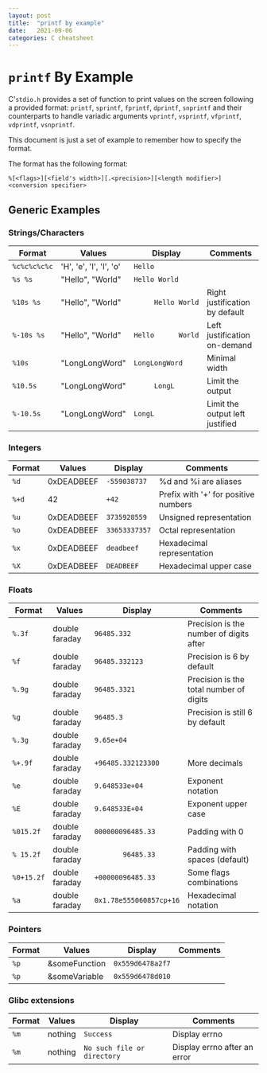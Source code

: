 ```yaml
---
layout: post
title:  "printf by example"
date:   2021-09-06
categories: C cheatsheet
---
```



# `printf` By Example

C'`stdio.h` provides a set of function to print values on the screen following
a provided format: `printf`, `sprintf`, `fprintf`, `dprintf`, `snprintf` and
their counterparts to handle variadic arguments `vprintf`, `vsprintf`,
`vfprintf`, `vdprintf`, `vsnprintf`.

This document is just a set of example to remember how to specify the format.

The format has the following format:

```
%[<flags>][<field's width>][.<precision>][<length modifier>]<conversion specifier>
```

## Generic Examples

### Strings/Characters

|Format              |Values                   |Display                       |Comments                                |
|--------------------|-------------------------|------------------------------|----------------------------------------|
|`%c%c%c%c%c`        |'H', 'e', 'l', 'l', 'o'  |`Hello`                       |                                        |
|`%s %s`             |"Hello", "World"         |`Hello World`                 |                                        |
|`%10s %s`           |"Hello", "World"         |`     Hello World`            |Right justification by default          |
|`%-10s %s`          |"Hello", "World"         |`Hello      World`            |Left justification on-demand            |
|`%10s`              |"LongLongWord"           |`LongLongWord`                |Minimal width                           |
|`%10.5s`            |"LongLongWord"           |`     LongL`                  |Limit the output                        |
|`%-10.5s`           |"LongLongWord"           |`LongL     `                  |Limit the output left justified         |

### Integers

|Format              |Values                   |Display                       |Comments                                |
|--------------------|-------------------------|------------------------------|----------------------------------------|
|`%d`                |0xDEADBEEF               |`-559038737`                  |%d and %i are aliases                   |
|`%+d`               |42                       |`+42`                         |Prefix with '+' for positive numbers    |
|`%u`                |0xDEADBEEF               |`3735928559`                  |Unsigned representation                 |
|`%o`                |0xDEADBEEF               |`33653337357`                 |Octal representation                    |
|`%x`                |0xDEADBEEF               |`deadbeef`                    |Hexadecimal representation              |
|`%X`                |0xDEADBEEF               |`DEADBEEF`                    |Hexadecimal upper case                  |

### Floats

|Format              |Values                   |Display                       |Comments                                |
|--------------------|-------------------------|------------------------------|----------------------------------------|
|`%.3f`              |double faraday           |`96485.332`                   |Precision is the number of digits after |
|`%f`                |double faraday           |`96485.332123`                |Precision is 6 by default               |
|`%.9g`              |double faraday           |`96485.3321`                  |Precision is the total number of digits |
|`%g`                |double faraday           |`96485.3`                     |Precision is still 6 by default         |
|`%.3g`              |double faraday           |`9.65e+04`                    |                                        |
|`%+.9f`             |double faraday           |`+96485.332123300`            |More decimals                           |
|`%e`                |double faraday           |`9.648533e+04`                |Exponent notation                       |
|`%E`                |double faraday           |`9.648533E+04`                |Exponent upper case                     |
|`%015.2f`           |double faraday           |`000000096485.33`             |Padding with 0                          |
|`% 15.2f`           |double faraday           |`       96485.33`             |Padding with spaces (default)           |
|`%0+15.2f`          |double faraday           |`+00000096485.33`             |Some flags combinations                 |
|`%a`                |double faraday           |`0x1.78e555060857cp+16`       |Hexadecimal notation                    |

### Pointers

|Format              |Values                   |Display                       |Comments                                |
|--------------------|-------------------------|------------------------------|----------------------------------------|
|`%p`                |&someFunction            |`0x559d6478a2f7`              |                                        |
|`%p`                |&someVariable            |`0x559d6478d010`              |                                        |

### Glibc extensions

|Format              |Values                   |Display                       |Comments                                |
|--------------------|-------------------------|------------------------------|----------------------------------------|
|`%m`                |nothing                  |`Success`                     |Display errno                           |
|`%m`                |nothing                  |`No such file or directory`   |Display errno after an error            |
